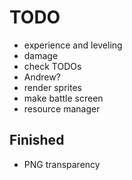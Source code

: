 TODO
=========
- experience and leveling
- damage
- check TODOs
- Andrew?
- render sprites
- make battle screen
- resource manager

Finished
----------
- PNG transparency